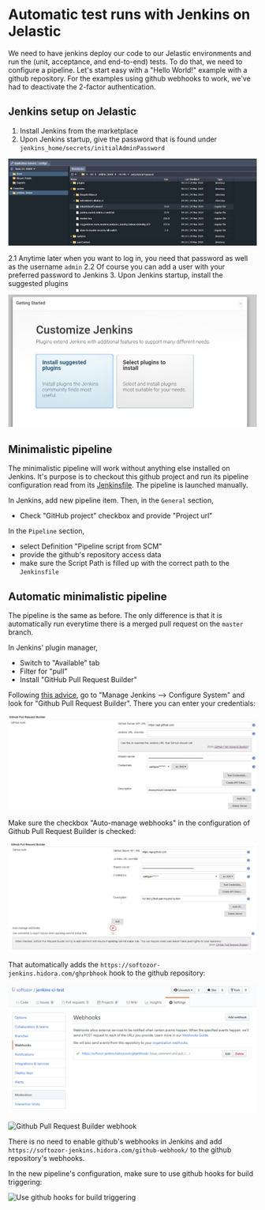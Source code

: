 # Automatic test runs with Jenkins on Jelastic

We need to have jenkins deploy our code to our Jelastic environments and run the (unit, acceptance, and end-to-end) tests. To do that, we need to configure a pipeline. Let's start easy with a "Hello World!" example with a github repository. For the examples using github webhooks to work, we've had to deactivate the 2-factor authentication.

## Jenkins setup on Jelastic

1. Install Jenkins from the marketplace
2. Upon Jenkins startup, give the password that is found under `jenkins_home/secrets/initialAdminPassword`

![initial admin password](doc/img/initial-admin-password.png)

2.1 Anytime later when you want to log in, you need that password as well as the username `admin`
2.2 Of course you can add a user with your preferred password to Jenkins
3. Upon Jenkins startup, install the suggested plugins

![install suggested plugins](doc/img/install-suggested-plugins.png)

## Minimalistic pipeline

The minimalistic pipeline will work without anything else installed on Jenkins. It's purpose is to checkout this github project and run its pipeline configuration read from its [Jenkinsfile](Jenkinsfile_minimal_HelloWorld). The pipeline is launched manually.

In Jenkins, add new pipeline item. Then, in the `General` section,

* Check "GitHub project" checkbox and provide "Project url"

In the `Pipeline` section,

* select Definition "Pipeline script from SCM"
* provide the github's repository access data
* make sure the Script Path is filled up with the correct path to the `Jenkinsfile`

## Automatic minimalistic pipeline

The pipeline is the same as before. The only difference is that it is automatically run everytime there is a merged pull request on the `master` branch.

In Jenkins' plugin manager,

* Switch to "Available" tab
* Filter for "pull"
* Install "GitHub Pull Request Builder"

Following [this advice](https://devopscube.com/jenkins-build-trigger-github-pull-request/), go to "Manage Jenkins --> Configure System" and look for "Github Pull Request Builder". There you can enter your credentials:

![Github Pull Request Builder configuration in Jenkins](doc/img/github-pull-request-builder-jenkins.png)

Make sure the checkbox "Auto-manage webhooks" in the configuration of Github Pull Request Builder is checked:

![Auto-manage webhooks](doc/img/auto-manage-webhooks.png)

That automatically adds the `https://softozor-jenkins.hidora.com/ghprbhook` hook to the github repository:

![Automatic github webhook configuration](doc/img/github-automatic-webhook-configuration.png)

![Github Pull Request Builder webhook](github-repo-webhook.png)

There is no need to enable github's webhooks in Jenkins and add `https://softozor-jenkins.hidora.com/github-webhook/` to the github repository's webhooks.  

In the new pipeline's configuration, make sure to use github hooks for build triggering:

![Use github hooks for build triggering](use-github-hooks-for-build-triggering.png)